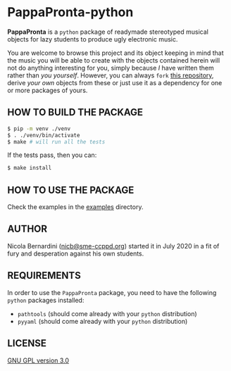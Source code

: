 # PappaPronta-python

**PappaPronta** is a `python` package of readymade stereotyped musical objects for lazy students to produce ugly electronic music.

You are welcome to browse this project and its object keeping in mind that the
music you will be able to create with the objects contained herein will not do
anything interesting for you, simply because *I* have written them rather than
*you yourself*. However, you can always `fork` [this repository](https://git.smerm.org/SMERM/PappaPronta-python), derive *your
own* objects from these or just use it as a dependency for one or more
packages of yours.

## HOW TO BUILD THE PACKAGE

```sh
$ pip -m venv ./venv
$ . ./venv/bin/activate
$ make # will run all the tests
```

If the tests pass, then you can:

```sh
$ make install
```

## HOW TO USE THE PACKAGE

Check the examples in the [examples](./docs/examples/README.md) directory.

## AUTHOR

Nicola Bernardini (nicb@sme-ccppd.org) started it in July 2020 in a fit of
fury and desperation against his own students.

## REQUIREMENTS

In order to use the `PappaPronta` package, you need to have the following
`python` packages installed:

* `pathtools` (should come already with your `python` distribution) 
* `pyyaml` (should come already with your `python` distribution) 

## LICENSE

[GNU GPL version 3.0](./LICENSE)
